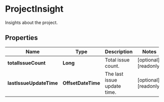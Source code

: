 

# ProjectInsight

Insights about the project.

## Properties

| Name | Type | Description | Notes |
|------------ | ------------- | ------------- | -------------|
|**totalIssueCount** | **Long** | Total issue count. |  [optional] [readonly] |
|**lastIssueUpdateTime** | **OffsetDateTime** | The last issue update time. |  [optional] [readonly] |



